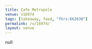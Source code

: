 ```yaml
---
title: Cafe Metropole
venue: v16974
tags: [takeaway, food, "fhrs:662630"]
permalink: /v/16974/
layout: venue
---
```

null